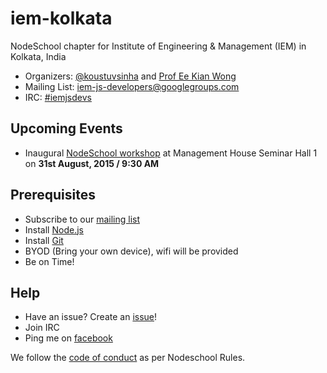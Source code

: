 # iem-kolkata
NodeSchool chapter for Institute of Engineering & Management (IEM) in Kolkata, India

* Organizers: [@koustuvsinha](https://github.com/koustuvsinha) and [Prof Ee Kian Wong](mailto:eekian@iemcal.com)
* Mailing List: [iem-js-developers@googlegroups.com](https://groups.google.com/forum/#!forum/iem-js-developers)
* IRC: [#iemjsdevs](https://webchat.freenode.net/?channels=iemjsdevs)

## Upcoming Events

* Inaugural [NodeSchool workshop](workshop-001.md) at Management House Seminar Hall 1 on **31st August, 2015 / 9:30 AM**

## Prerequisites

* Subscribe to our [mailing list](https://groups.google.com/forum/#!forum/iem-js-developers)
* Install [Node.js](nodejs.org/download)
* Install [Git](https://git-scm.com/downloads)
* BYOD (Bring your own device), wifi will be provided
* Be on Time!

## Help
* Have an issue? Create an [issue](https://github.com/nodeschool/iem-kolkata/issues)!
* Join IRC
* Ping me on [facebook](https://facebook.com/koustuvsinha)

We follow the [code of conduct](codeofconduct.md) as per Nodeschool Rules.
